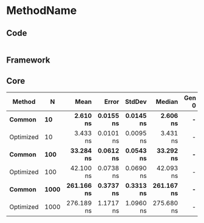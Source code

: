 # MethodName

## Code
```csharp

```

## Framework

## Core
|    Method |    N |       Mean |     Error |    StdDev |     Median | Gen 0 | Gen 1 | Gen 2 | Allocated |
|---------- |----- |-----------:|----------:|----------:|-----------:|------:|------:|------:|----------:|
|    **Common** |   **10** |   **2.610 ns** | **0.0155 ns** | **0.0145 ns** |   **2.606 ns** |     **-** |     **-** |     **-** |         **-** |
| Optimized |   10 |   3.433 ns | 0.0101 ns | 0.0095 ns |   3.431 ns |     - |     - |     - |         - |
|    **Common** |  **100** |  **33.284 ns** | **0.0612 ns** | **0.0543 ns** |  **33.292 ns** |     **-** |     **-** |     **-** |         **-** |
| Optimized |  100 |  42.100 ns | 0.0738 ns | 0.0690 ns |  42.093 ns |     - |     - |     - |         - |
|    **Common** | **1000** | **261.166 ns** | **0.3737 ns** | **0.3313 ns** | **261.167 ns** |     **-** |     **-** |     **-** |         **-** |
| Optimized | 1000 | 276.189 ns | 1.1717 ns | 1.0960 ns | 275.680 ns |     - |     - |     - |         - |
